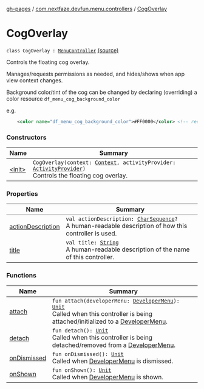 [gh-pages](../../index.md) / [com.nextfaze.devfun.menu.controllers](../index.md) / [CogOverlay](.)

# CogOverlay

`class CogOverlay : `[`MenuController`](../../com.nextfaze.devfun.menu/-menu-controller/index.md) [(source)](https://github.com/NextFaze/dev-fun/tree/master/devfun-menu/src/main/java/com/nextfaze/devfun/menu/controllers/Cog.kt#L57)

Controls the floating cog overlay.

Manages/requests permissions as needed, and hides/shows when app view context changes.

Background color/tint of the cog can be changed by declaring (overriding) a color resource `df_menu_cog_background_color`

e.g.

``` xml
    <color name="df_menu_cog_background_color">#FF0000</color> <!-- red -->
```

### Constructors

| Name | Summary |
|---|---|
| [&lt;init&gt;](-init-.md) | `CogOverlay(context: `[`Context`](https://developer.android.com/reference/android/content/Context.html)`, activityProvider: `[`ActivityProvider`](../../com.nextfaze.devfun.internal/-activity-provider.md)`)`<br>Controls the floating cog overlay. |

### Properties

| Name | Summary |
|---|---|
| [actionDescription](action-description.md) | `val actionDescription: `[`CharSequence`](https://kotlinlang.org/api/latest/jvm/stdlib/kotlin/-char-sequence/index.html)`?`<br>A human-readable description of how this controller is used. |
| [title](title.md) | `val title: `[`String`](https://kotlinlang.org/api/latest/jvm/stdlib/kotlin/-string/index.html)<br>A human-readable description of the name of this controller. |

### Functions

| Name | Summary |
|---|---|
| [attach](attach.md) | `fun attach(developerMenu: `[`DeveloperMenu`](../../com.nextfaze.devfun.menu/-developer-menu/index.md)`): `[`Unit`](https://kotlinlang.org/api/latest/jvm/stdlib/kotlin/-unit/index.html)<br>Called when this controller is being attached/initialized to a [DeveloperMenu](../../com.nextfaze.devfun.menu/-developer-menu/index.md). |
| [detach](detach.md) | `fun detach(): `[`Unit`](https://kotlinlang.org/api/latest/jvm/stdlib/kotlin/-unit/index.html)<br>Called when this controller is being detached/removed from a [DeveloperMenu](../../com.nextfaze.devfun.menu/-developer-menu/index.md). |
| [onDismissed](on-dismissed.md) | `fun onDismissed(): `[`Unit`](https://kotlinlang.org/api/latest/jvm/stdlib/kotlin/-unit/index.html)<br>Called when [DeveloperMenu](../../com.nextfaze.devfun.menu/-developer-menu/index.md) is dismissed. |
| [onShown](on-shown.md) | `fun onShown(): `[`Unit`](https://kotlinlang.org/api/latest/jvm/stdlib/kotlin/-unit/index.html)<br>Called when [DeveloperMenu](../../com.nextfaze.devfun.menu/-developer-menu/index.md) is shown. |
